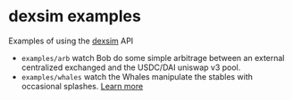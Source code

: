 # dexsim examples

Examples of using the [dexsim](https://github.com/simular-fi/dexsim) API

* `examples/arb` watch Bob do some simple arbitrage between an external centralized exchanged and the USDC/DAI uniswap v3 pool.
* `examples/whales` watch the Whales manipulate the stables with occasional splashes. [Learn more](./examples/whales/README.md)

